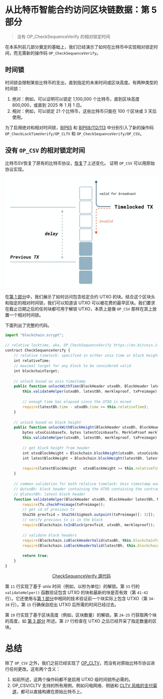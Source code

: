 # 从比特币智能合约访问区块链数据：第 5 部分

> 没有 OP_CheckSequenceVerify 的相对锁定时间


在本系列前几部分奠定的基础上，我们已经演示了如何在比特币中实现相对锁定时间，而无需新的操作码 `OP_CheckSequenceVerify`。


## 时间锁

时间锁会限制某些比特币的支出，直到指定的未来时间或区块高度。有两种类型的时间锁：

1. 绝对：例如，可以证明可以锁定 1,100,000 个比特币，直到区块高度 800,000，或直到 2025 年 1 月 1 日。
2. 相对：例如，可以锁定 21 个比特币，这些比特币只能在 100 个区块或 3 天后使用。

为了启用绝对和相对时间锁，[BIP65](https://github.com/bitcoin/bips/blob/master/bip-0065.mediawiki) 和 [BIP68/112/113](https://en.bitcoin.it/wiki/Timelock#CheckSequenceVerify) 中分别引入了新的操作码 `OP_CheckLockTimeVerify/OP_CLTV` 和 `OP_CheckSequenceVerify/OP_CSV`。


## 没有 `OP_CSV` 的相对锁定时间

比特币SV恢复了原有的比特币协议，[恢复](https://bitcoinsv.io/2020/01/15/changes-for-the-genesis-upgrade/)了上述变化。
证明 `OP_CSV` 可以用原始协议实现。

![相对的交易时间锁](1.png)


在[第 1 部分](https://blog.csdn.net/freedomhero/article/details/121582456)中，我们展示了如何访问包含给定合约 UTXO 的块。结合这个区块头和指定的相对时间锁，我们可以知道该 UTXO 可以被花费的最早区块。我们要求在截止日期之后的任何块都可用于解锁 UTXO，本质上是像 `OP_CSV` 那样在其上放置一个相对时间锁。

下面列出了完整的代码。

```javascript
import "blockchain.scrypt";

// relative locktime, aka, OP_CheckSequenceVerify https://en.bitcoin.it/wiki/Timelock#CheckSequenceVerify
contract CheckSequenceVerify {
    // relative timelock: specified in either unix time or block height
    int relativeTime;
    // maximal target for any block to be considered valid
    int blockchainTarget;

    // unlock based on unix timestamp
    public function unlockWithTime(BlockHeader utxoBh, BlockHeader latestBh, MerkleProof merkleproof, SigHashPreimage txPreimage) {
        this.validateHelper(utxoBh, latestBh, merkleproof, txPreimage);

        // enough time has elapsed since the UTXO is mined
        require(latestBh.time - utxoBh.time >= this.relativeTime);
    }

    // unlock based on block height
    public function unlockWithBlockHeight(BlockHeader utxoBh, BlockHeader latestBh, MerkleProof utxoMerkleproof, MerkleProof latestMerkleproof,
        bytes utxoCoinbaseTx, bytes latestCoinbaseTx, MerkleProof merkleproof, SigHashPreimage txPreimage) {
        this.validateHelper(utxoBh, latestBh, merkleproof, txPreimage);

        // get block height from header
        int utxoBlockHeight = Blockchain.blockHeight(utxoBh, utxoCoinbaseTx, utxoMerkleproof);
        int latestBlockHeight = Blockchain.blockHeight(latestBh, latestCoinbaseTx, latestMerkleproof);

        require(latestBlockHeight - utxoBlockHeight >= this.relativeTime);
    }

    // common validation for both relative timelock: Unix timestamp and block height
    // @utxoBh: block header containing the UTXO containing the contract
    // @latestBh: latest block header
    function validateHelper(BlockHeader utxoBh, BlockHeader latestBh, MerkleProof merkleproof, SigHashPreimage txPreimage) : bool {
        require(Tx.checkPreimage(txPreimage));
        // get id of previous tx
        Sha256 prevTxid = Sha256(SigHash.outpoint(txPreimage)[: 32]);
        // verify previous tx is in the block
        require(Blockchain.txInBlock(prevTxid, utxoBh, merkleproof));

        // validate block headers
        require(Blockchain.isBlockHeaderValid(utxoBh, this.blockchainTarget));
        require(Blockchain.isBlockHeaderValid(latestBh, this.blockchainTarget));

        return true;
    }
}

```

<center><a href="https://github.com/sCrypt-Inc/boilerplate/blob/master/contracts/csv.scrypt">CheckSequenceVerify 源代码</a></center>

第 `11` 行实现了基于 unix 时间（例如，以秒为单位）的解锁。第 `33` 行的 `validateHelper()` 函数验证包含 UTXO 的块和最新的块是否有效（第 `41-42` 行）。它还使用与[第 1 部分](https://blog.csdn.net/freedomhero/article/details/121582456)中相同的技术验证前一个块实际上包含 UTXO（第 `34-38` 行）。第 `15` 行确保自挖出 UTXO 后所需的时间已经过去。

第 `19` 行实现了基于区块高度（例如，区块数量）的解锁。第 `24-25` 行获取两个块的高度，如 [第 3 部分]() 所述。第 `27` 行检查在 UTXO 之后已经开采了指定数量的区块。

# 总结

除了 `OP_CSV` 之外，我们之前已经实现了 [OP_CLTV](https://blog.csdn.net/freedomhero/article/details/107306604)，而没有对原始比特币协议进行任何更改。这有两个含义：

1. 如前所述，这两个操作码都不是启用 UTXO 级时间锁所必需的。
2. OP_CSV/CLTV 支持的所有用例，例如闪电网络、侧链和 [CLTV 风格的支付渠道](https://en.bitcoin.it/wiki/Payment_channels#CLTV-style_payment_channels)，都可以直接构建在原始比特币上。
